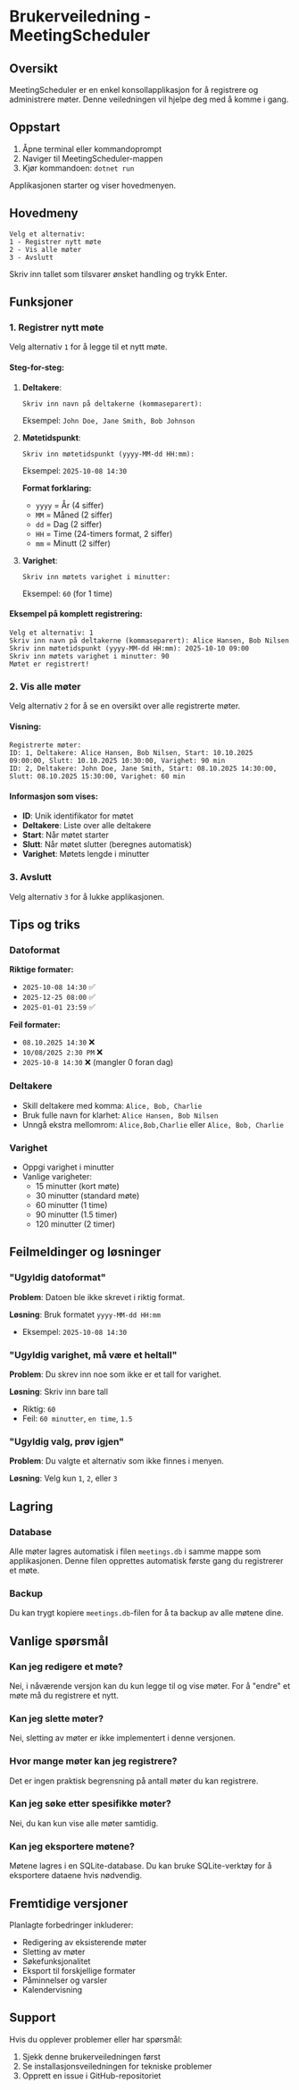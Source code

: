 # Brukerveiledning - MeetingScheduler

## Oversikt

MeetingScheduler er en enkel konsollapplikasjon for å registrere og administrere møter. Denne veiledningen vil hjelpe deg med å komme i gang.

## Oppstart

1. Åpne terminal eller kommandoprompt
2. Naviger til MeetingScheduler-mappen
3. Kjør kommandoen: `dotnet run`

Applikasjonen starter og viser hovedmenyen.

## Hovedmeny

```
Velg et alternativ:
1 - Registrer nytt møte
2 - Vis alle møter
3 - Avslutt
```

Skriv inn tallet som tilsvarer ønsket handling og trykk Enter.

## Funksjoner

### 1. Registrer nytt møte

Velg alternativ `1` for å legge til et nytt møte.

#### Steg-for-steg:

1. **Deltakere**: 
   ```
   Skriv inn navn på deltakerne (kommaseparert): 
   ```
   Eksempel: `John Doe, Jane Smith, Bob Johnson`

2. **Møtetidspunkt**:
   ```
   Skriv inn møtetidspunkt (yyyy-MM-dd HH:mm):
   ```
   Eksempel: `2025-10-08 14:30`
   
   **Format forklaring:**
   - `yyyy` = År (4 siffer)
   - `MM` = Måned (2 siffer)
   - `dd` = Dag (2 siffer)  
   - `HH` = Time (24-timers format, 2 siffer)
   - `mm` = Minutt (2 siffer)

3. **Varighet**:
   ```
   Skriv inn møtets varighet i minutter:
   ```
   Eksempel: `60` (for 1 time)

#### Eksempel på komplett registrering:

```
Velg et alternativ: 1
Skriv inn navn på deltakerne (kommaseparert): Alice Hansen, Bob Nilsen
Skriv inn møtetidspunkt (yyyy-MM-dd HH:mm): 2025-10-10 09:00
Skriv inn møtets varighet i minutter: 90
Møtet er registrert!
```

### 2. Vis alle møter

Velg alternativ `2` for å se en oversikt over alle registrerte møter.

#### Visning:

```
Registrerte møter:
ID: 1, Deltakere: Alice Hansen, Bob Nilsen, Start: 10.10.2025 09:00:00, Slutt: 10.10.2025 10:30:00, Varighet: 90 min
ID: 2, Deltakere: John Doe, Jane Smith, Start: 08.10.2025 14:30:00, Slutt: 08.10.2025 15:30:00, Varighet: 60 min
```

#### Informasjon som vises:
- **ID**: Unik identifikator for møtet
- **Deltakere**: Liste over alle deltakere
- **Start**: Når møtet starter
- **Slutt**: Når møtet slutter (beregnes automatisk)
- **Varighet**: Møtets lengde i minutter

### 3. Avslutt

Velg alternativ `3` for å lukke applikasjonen.

## Tips og triks

### Datoformat

**Riktige formater:**
- `2025-10-08 14:30` ✅
- `2025-12-25 08:00` ✅
- `2025-01-01 23:59` ✅

**Feil formater:**
- `08.10.2025 14:30` ❌
- `10/08/2025 2:30 PM` ❌
- `2025-10-8 14:30` ❌ (mangler 0 foran dag)

### Deltakere

- Skill deltakere med komma: `Alice, Bob, Charlie`
- Bruk fulle navn for klarhet: `Alice Hansen, Bob Nilsen`
- Unngå ekstra mellomrom: `Alice,Bob,Charlie` eller `Alice, Bob, Charlie`

### Varighet

- Oppgi varighet i minutter
- Vanlige varigheter:
  - 15 minutter (kort møte)
  - 30 minutter (standard møte)
  - 60 minutter (1 time)
  - 90 minutter (1.5 timer)
  - 120 minutter (2 timer)

## Feilmeldinger og løsninger

### "Ugyldig datoformat"

**Problem**: Datoen ble ikke skrevet i riktig format.

**Løsning**: Bruk formatet `yyyy-MM-dd HH:mm`
- Eksempel: `2025-10-08 14:30`

### "Ugyldig varighet, må være et heltall"

**Problem**: Du skrev inn noe som ikke er et tall for varighet.

**Løsning**: Skriv inn bare tall
- Riktig: `60`
- Feil: `60 minutter`, `en time`, `1.5`

### "Ugyldig valg, prøv igjen"

**Problem**: Du valgte et alternativ som ikke finnes i menyen.

**Løsning**: Velg kun `1`, `2`, eller `3`

## Lagring

### Database

Alle møter lagres automatisk i filen `meetings.db` i samme mappe som applikasjonen. Denne filen opprettes automatisk første gang du registrerer et møte.

### Backup

Du kan trygt kopiere `meetings.db`-filen for å ta backup av alle møtene dine.

## Vanlige spørsmål

### Kan jeg redigere et møte?

Nei, i nåværende versjon kan du kun legge til og vise møter. For å "endre" et møte må du registrere et nytt.

### Kan jeg slette møter?

Nei, sletting av møter er ikke implementert i denne versjonen.

### Hvor mange møter kan jeg registrere?

Det er ingen praktisk begrensning på antall møter du kan registrere.

### Kan jeg søke etter spesifikke møter?

Nei, du kan kun vise alle møter samtidig.

### Kan jeg eksportere møtene?

Møtene lagres i en SQLite-database. Du kan bruke SQLite-verktøy for å eksportere dataene hvis nødvendig.

## Fremtidige versjoner

Planlagte forbedringer inkluderer:
- Redigering av eksisterende møter
- Sletting av møter
- Søkefunksjonalitet
- Eksport til forskjellige formater
- Påminnelser og varsler
- Kalendervisning

## Support

Hvis du opplever problemer eller har spørsmål:
1. Sjekk denne brukerveiledningen først
2. Se installasjonsveiledningen for tekniske problemer
3. Opprett en issue i GitHub-repositoriet